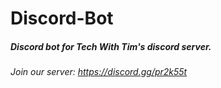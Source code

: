 # Discord-Bot
##### Discord bot for Tech With Tim's discord server.
###### Join our server: https://discord.gg/pr2k55t 
